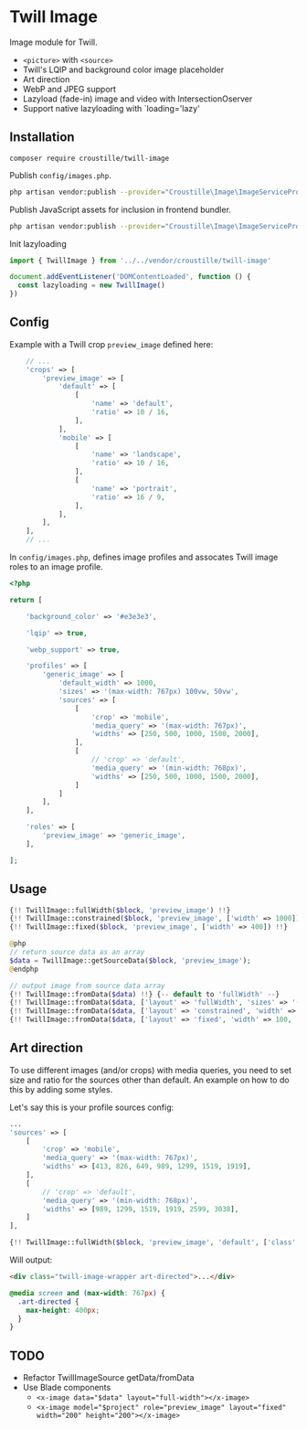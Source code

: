 # Twill Image

Image module for Twill.

- `<picture>` with `<source>`
- Twill's LQIP and background color image placeholder
- Art direction
- WebP and JPEG support
- Lazyload (fade-in) image and video with IntersectionOserver
- Support native lazyloading with `loading='lazy'

## Installation

```
composer require croustille/twill-image
```

Publish `config/images.php`.

```bash
php artisan vendor:publish --provider="Croustille\Image\ImageServiceProvider" --tag=config
```

Publish JavaScript assets for inclusion in frontend bundler.

```bash
php artisan vendor:publish --provider="Croustille\Image\ImageServiceProvider" --tag=js
```

Init lazyloading

```js
import { TwillImage } from '../../vendor/croustille/twill-image'

document.addEventListener('DOMContentLoaded', function () {
  const lazyloading = new TwillImage()
})
```

## Config

Example with a Twill crop `preview_image` defined here:

```php
    // ...
    'crops' => [
        'preview_image' => [
            'default' => [
                [
                    'name' => 'default',
                    'ratio' => 10 / 16,
                ],
            ],
            'mobile' => [
                [
                    'name' => 'landscape',
                    'ratio' => 10 / 16,
                ],
                [
                    'name' => 'portrait',
                    'ratio' => 16 / 9,
                ],
            ],
        ],
    ],
    // ...
```

In `config/images.php`, defines image profiles and assocates Twill image roles to an image profile.

```php
<?php

return [

    'background_color' => '#e3e3e3',

    'lqip' => true,

    'webp_support' => true,

    'profiles' => [
        'generic_image' => [
            'default_width' => 1000,
            'sizes' => '(max-width: 767px) 100vw, 50vw',
            'sources' => [
                [
                    'crop' => 'mobile',
                    'media_query' => '(max-width: 767px)',
                    'widths' => [250, 500, 1000, 1500, 2000],
                ],
                [
                    // 'crop' => 'default',
                    'media_query' => '(min-width: 768px)',
                    'widths' => [250, 500, 1000, 1500, 2000],
                ]
            ]
        ],
    ],

    'roles' => [
        'preview_image' => 'generic_image',
    ],

];
```

## Usage

```php
{!! TwillImage::fullWidth($block, 'preview_image') !!}
{!! TwillImage::constrained($block, 'preview_image', ['width' => 1000]) !!}
{!! TwillImage::fixed($block, 'preview_image', ['width' => 400]) !!}

@php
// return source data as an array
$data = TwillImage::getSourceData($block, 'preview_image');
@endphp

// output image from source data array
{!! TwillImage::fromData($data) !!} {-- default to 'fullWidth' --}
{!! TwillImage::fromData($data, ['layout' => 'fullWidth', 'sizes' => '(max-width: 400px) 100vw, 50vw']) !!}
{!! TwillImage::fromData($data, ['layout' => 'constrained', 'width' => 400]) !!}
{!! TwillImage::fromData($data, ['layout' => 'fixed', 'width' => 100, 'height' => 150]) !!}
```

## Art direction

To use different images (and/or crops) with media queries, you need to set size and ratio for the sources other than default. An example on how to do this by adding some styles.

Let's say this is your profile sources config:

```php
...
'sources' => [
    [
        'crop' => 'mobile',
        'media_query' => '(max-width: 767px)',
        'widths' => [413, 826, 649, 989, 1299, 1519, 1919],
    ],
    [
        // 'crop' => 'default',
        'media_query' => '(min-width: 768px)',
        'widths' => [989, 1299, 1519, 1919, 2599, 3038],
    ]
],
```

```php
{!! TwillImage::fullWidth($block, 'preview_image', 'default', ['class' => 'art-directed']) !!}
```

Will output:

```html
<div class="twill-image-wrapper art-directed">...</div>
```

```css
@media screen and (max-width: 767px) {
  .art-directed {
    max-height: 400px;
  }
}
```

## TODO

- Refactor TwillImageSource getData/fromData
- Use Blade components
  - `<x-image data="$data" layout="full-width"></x-image>`
  - `<x-image model="$project" role="preview_image" layout="fixed" width="200" height="200"></x-image>`
